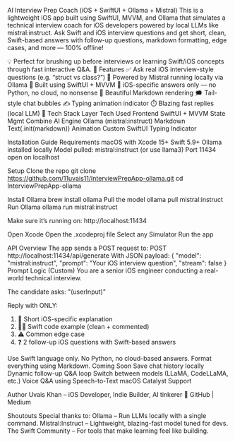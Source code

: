 AI Interview Prep Coach (iOS + SwiftUI + Ollama + Mistral)
This is a lightweight iOS app built using SwiftUI, MVVM, and Ollama that simulates a technical interview coach for iOS developers powered by local LLMs like mistral:instruct.
Ask Swift and iOS interview questions and get short, clean, Swift-based answers with follow-up questions, markdown formatting, edge cases, and more — 100% offline!

💡 Perfect for brushing up before interviews or learning Swift/iOS concepts through fast interactive Q&A.
🚀 Features
✅ Ask real iOS interview-style questions (e.g. “struct vs class?”)
🤖 Powered by Mistral running locally via Ollama
📱 Built using SwiftUI + MVVM
🧠 iOS-specific answers only — no Python, no cloud, no nonsense
📘 Beautiful Markdown rendering
🗯️ Tail-style chat bubbles
✍️ Typing animation indicator
⏱️ Blazing fast replies (local LLM)
🧱 Tech Stack
Layer	Tech Used
Frontend	SwiftUI + MVVM
State Mgmt	Combine
AI Engine	Ollama (mistral:instruct)
Markdown	Text(.init(markdown))
Animation	Custom SwiftUI Typing Indicator

Installation Guide
Requirements
macOS with Xcode 15+
Swift 5.9+
Ollama installed locally
Model pulled: mistral:instruct (or use llama3)
Port 11434 open on localhost


Setup
Clone the repo
git clone https://github.com/11uvais11/InterviewPrepApp-ollama.git
cd InterviewPrepApp-ollama


Install Ollama
brew install ollama
Pull the model
ollama pull mistral:instruct
Run Ollama
ollama run mistral:instruct

Make sure it’s running on:
http://localhost:11434

Open Xcode
Open the .xcodeproj file
Select any Simulator
Run the app 

 API Overview
The app sends a POST request to:
POST http://localhost:11434/api/generate
With JSON payload:
{
  "model": "mistral:instruct",
  "prompt": "Your iOS interview question",
  "stream": false
}
 Prompt Logic (Custom)
  You are a senior iOS engineer conducting a real-world technical interview.

The candidate asks: "\(userInput)"

 Reply with ONLY:
1. 📘 Short iOS-specific explanation
2. 🧑‍💻 Swift code example (clean + commented)
3. ⚠️ Common edge case
4. ❓ 2 follow-up iOS questions with Swift-based answers

 Use Swift language only.
 No Python, no cloud-based answers.
 Format everything using Markdown.
 Coming Soon
 Save chat history locally
 Dynamic follow-up Q&A loop
 Switch between models (LLaMA, CodeLLaMA, etc.)
 Voice Q&A using Speech-to-Text
 macOS Catalyst Support
 
 Author
Uvais Khan – iOS Developer, Indie Builder, AI tinkerer
🔗 GitHub | Medium

Shoutouts
Special thanks to:
Ollama – Run LLMs locally with a single command.
Mistral:Instruct – Lightweight, blazing-fast model tuned for devs.
The Swift Community – For tools that make learning feel like building.
